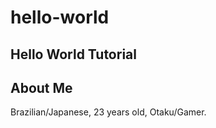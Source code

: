 # hello-world
Hello World Tutorial
------------------------------
About Me
------------------------------
Brazilian/Japanese, 23 years old, Otaku/Gamer.
